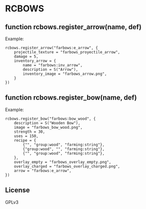 # RCBOWS

## function rcbows.register_arrow(name, def)
Example:
```
rcbows.register_arrow("farbows:e_arrow", {
	projectile_texture = "farbows_proyectile_arrow",
	damage = 5,
	inventory_arrow = {
		name = "farbows:inv_arrow",
		description = S("Arrow"),
		inventory_image = "farbows_arrow.png",
	}
})
```
## function rcbows.register_bow(name, def)
Example:
```
rcbows.register_bow("farbows:bow_wood", {
	description = S("Wooden Bow"),
	image = "farbows_bow_wood.png",
	strength = 30,
	uses = 150,
	recipe = {
		{"", "group:wood", "farming:string"},
		{"group:wood", "", "farming:string"},
		{"", "group:wood", "farming:string"},
	},
	overlay_empty = "farbows_overlay_empty.png",
	overlay_charged = "farbows_overlay_charged.png",
	arrow = "farbows:e_arrow",
})
```

## License
GPLv3
